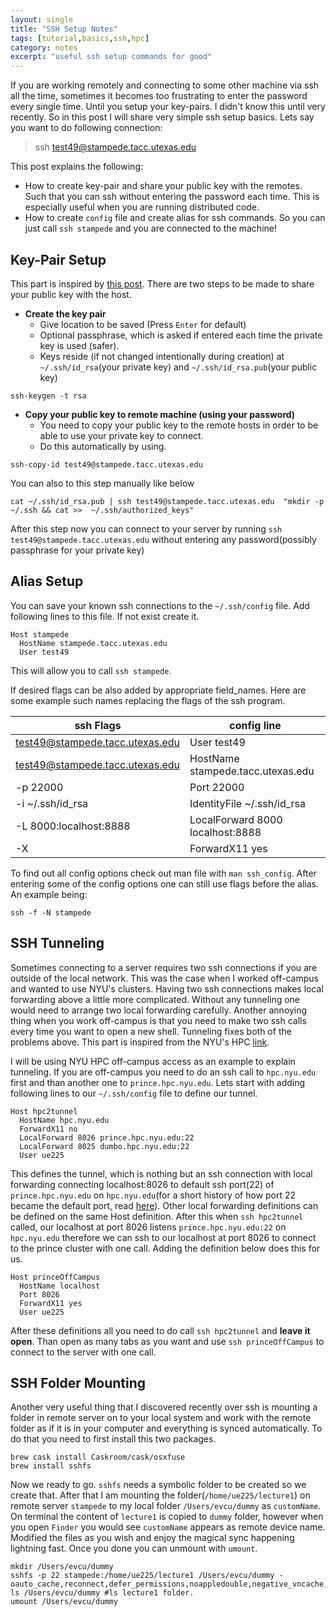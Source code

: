 ```yaml
---
layout: single
title: "SSH Setup Notes"
tags: [tutorial,basics,ssh,hpc]
category: notes
excerpt: "useful ssh setup commands for good"
---
```

If you are working remotely and connecting to some other machine via ssh all the time, sometimes it becomes too frustrating to enter the password every single time. Until you setup your key-pairs. I didn't know this until very recently. So in this post I will share very simple ssh setup basics. Lets say you want to do following connection:

> ssh test49@stampede.tacc.utexas.edu 

This post explains the following:
- How to create key-pair and share your public key with the remotes. Such that you can ssh without entering the password each time. This is especially useful when you are running distributed code. 
- How to create `config` file and create alias for ssh commands. So you can just call `ssh stampede` and you are connected to the machine! 


## Key-Pair Setup
This part is inspired by [this post](https://www.digitalocean.com/community/tutorials/how-to-set-up-ssh-keys--2). There are two steps to be made to share your public key with the host. 

- __Create the key pair__
    - Give location to be saved (Press `Enter` for default) 
    - Optional passphrase, which is asked if entered each time the private key is used (safer).
    - Keys reside (if not changed intentionally during creation) at `~/.ssh/id_rsa`(your private key) and `~/.ssh/id_rsa.pub`(your public key)

``` 
ssh-keygen -t rsa
```

- __Copy your public key to remote machine (using your password)__
    - You need to copy your public key to the remote hosts in order to be able to use your private key to connect.
    - Do this automatically by using.
``` 
ssh-copy-id test49@stampede.tacc.utexas.edu 
```
   You can also to this step manually like below
```
cat ~/.ssh/id_rsa.pub | ssh test49@stampede.tacc.utexas.edu  "mkdir -p ~/.ssh && cat >>  ~/.ssh/authorized_keys"
```
   After this step now you can connect to your server by running `ssh test49@stampede.tacc.utexas.edu` without entering any password(possibly passphrase for your private key)

## Alias Setup
You can save your known ssh connections to the `~/.ssh/config` file. Add following lines to this file. If not exist create it. 
```
Host stampede
  HostName stampede.tacc.utexas.edu
  User test49
```
   This will allow you to call `ssh stampede`. 

   If desired flags can be also added by appropriate field_names. Here are some example such names replacing the flags of the ssh program.

| ssh Flags | config line | 
| ---- | ----------------- |
|test49@stampede.tacc.utexas.edu | User test49|
|test49@stampede.tacc.utexas.edu | HostName stampede.tacc.utexas.edu |
| -p 22000 |  Port 22000 | 
| -i ~/.ssh/id_rsa | IdentityFile ~/.ssh/id_rsa |
| -L 8000:localhost:8888 |  LocalForward 8000 localhost:8888 |
| -X | ForwardX11 yes |

To find out all config options check out man file with `man ssh_config`. After entering some of the config options one can still use flags before the alias. An example being:

    ssh -f -N stampede

## SSH Tunneling
Sometimes connecting to a server requires two ssh connections if you are outside of the local network. This was the case when I worked off-campus and wanted to use NYU's clusters. Having two ssh connections makes local forwarding above a little more complicated. Without any tunneling one would need to arrange two local forwarding carefully. Another annoying thing when you work off-campus is that you need to make two ssh calls every time you want to open a new shell. Tunneling fixes both of the problems above. This part is inspired from the NYU's HPC [link](https://wikis.nyu.edu/display/NYUHPC/SSH+tunneling+overview). 

I will be using NYU HPC off-campus access as an example to explain tunneling. If you are off-campus you need to do an ssh call to `hpc.nyu.edu` first and than another one to `prince.hpc.nyu.edu`. Lets start with adding following lines to our `~/.ssh/config` file to define our tunnel. 

```
Host hpc2tunnel
  HostName hpc.nyu.edu
  ForwardX11 no
  LocalForward 8026 prince.hpc.nyu.edu:22
  LocalForward 8025 dumbo.hpc.nyu.edu:22
  User ue225
```

This defines the tunnel, which is nothing but an ssh connection with local forwarding connecting localhost:8026 to default ssh port(22) of `prince.hpc.nyu.edu` on `hpc.nyu.edu`(for a short history of how port 22 became the default port, read [here](https://www.ssh.com/ssh/port)). Other local forwarding definitions can be defined on the same Host definition. After this when `ssh hpc2tunnel` called, our localhost at port 8026 listens `prince.hpc.nyu.edu:22` on `hpc.nyu.edu` therefore we can ssh to our localhost at port 8026 to connect to the prince cluster with one call. Adding the definition below does this for us.
```
Host princeOffCampus
  HostName localhost
  Port 8026
  ForwardX11 yes
  User ue225
```

After these definitions all you need to do call `ssh hpc2tunnel` and __leave it open__. Than open as many tabs as you want and use `ssh princeOffCampus` to connect to the server with one call. 

## SSH Folder Mounting
Another very useful thing that I discovered recently over ssh is mounting a folder in remote server on to your local system and work with the remote folder as if it is in your computer and everything is synced automatically. To do that you need to first install this two packages.

```
brew cask install Caskroom/cask/osxfuse 
brew install sshfs
```

Now we ready to go. `sshfs` needs a symbolic folder to be created so we create that. After that I am mounting the folder(`/home/ue225/lecture1`) on remote server `stampede` to my local folder `/Users/evcu/dummy` as `customName`. On terminal the content of `lecture1` is copied to `dummy` folder, however when you open `Finder` you would see `customName` appears as remote device name. Modified the files as you wish and enjoy the magical sync happening lightning fast. Once you done you can unmount with `umount`.

```
mkdir /Users/evcu/dummy
sshfs -p 22 stampede:/home/ue225/lecture1 /Users/evcu/dummy -oauto_cache,reconnect,defer_permissions,noappledouble,negative_vncache,volname=customName,transform_symlinks,follow_symlinks
ls /Users/evcu/dummy #ls lecture1 folder. 
umount /Users/evcu/dummy
```